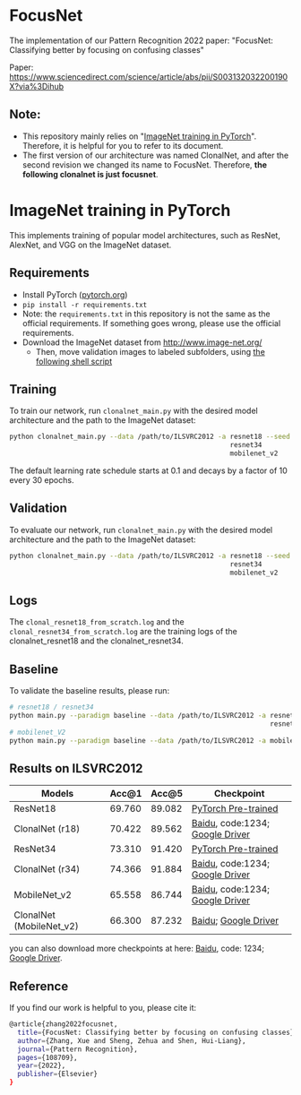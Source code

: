 # FocusNet 
The implementation of our Pattern Recognition 2022 paper: "FocusNet: Classifying better by focusing on confusing classes"

Paper: https://www.sciencedirect.com/science/article/abs/pii/S003132032200190X?via%3Dihub
## Note: 
- This repository mainly relies on "[ImageNet training in PyTorch](https://github.com/pytorch/examples/tree/master/imagenet)". Therefore, it is helpful for you to refer to its document.
- The first version of our architecture was named ClonalNet, and after the second revision we changed its name to FocusNet. Therefore, **the following clonalnet is just focusnet**. 
# ImageNet training in PyTorch

This implements training of popular model architectures, such as ResNet, AlexNet, and VGG on the ImageNet dataset.

## Requirements

- Install PyTorch ([pytorch.org](http://pytorch.org))
- `pip install -r requirements.txt`
- Note: the `requirements.txt` in this repository is not the same as the official requirements. If something goes wrong, please use the official requirements.  
- Download the ImageNet dataset from http://www.image-net.org/
    - Then, move validation images to labeled subfolders, using [the following shell script](https://raw.githubusercontent.com/soumith/imagenetloader.torch/master/valprep.sh)
## Training

To train our network, run `clonalnet_main.py` with the desired model architecture and the path to the ImageNet dataset:

```bash
python clonalnet_main.py --data /path/to/ILSVRC2012 -a resnet18 --seed 42 --gpu 0  -ebc
                                                       resnet34
                                                       mobilenet_v2
```

The default learning rate schedule starts at 0.1 and decays by a factor of 10 every 30 epochs. 

## Validation

To evaluate our network, run `clonalnet_main.py` with the desired model architecture and the path to the ImageNet dataset:

```bash
python clonalnet_main.py --data /path/to/ILSVRC2012 -a resnet18 --seed 42 --gpu 0  -ebc -e --resume clonalnet_resnet18_model_best.pth.tar
                                                       resnet34                                     clonalnet_resnet34_model_best.pth.tar
                                                       mobilenet_v2                                 clonalnet_mobilenet_v2_model_best.pth.tar

```

## Logs
The `clonal_resnet18_from_scratch.log` and the `clonal_resnet34_from_scratch.log` are the training logs of the clonalnet_resnet18 and the clonalnet_resnet34.

## Baseline
To validate the baseline results, please run:
```bash
# resnet18 / resnet34
python main.py --paradigm baseline --data /path/to/ILSVRC2012 -a resnet18 --seed 10 -e --pretrained --gpu 0
                                                                 resnet34
# mobilenet_V2
python main.py --paradigm baseline --data /path/to/ILSVRC2012 -a mobilenet_v2 --seed 10 -e --pretrained --gpu 0 --resume models/_pytorch_pretrained_checkpoints/baseline_mobilenet_v2_model_best.pth.tar

```
## Results on ILSVRC2012
|Models|Acc@1|Acc@5|Checkpoint|
|------|-----|-----|-----|
|ResNet18|69.760|89.082|[PyTorch Pre-trained](https://pytorch.org/vision/stable/models.html)|
|ClonalNet (r18)|70.422|89.562|[Baidu](https://pan.baidu.com/s/17GAra665g3Y9Uf9l_XIffg), code:1234; [Google Driver](https://drive.google.com/file/d/1VuYREp2tWDyamjzphMeb0pGMIlVTN4Se/view?usp=sharing)|
|ResNet34|73.310|91.420|[PyTorch Pre-trained](https://pytorch.org/vision/stable/models.html)|
|ClonalNet (r34)|74.366|91.884|[Baidu](https://pan.baidu.com/s/1E-MocRLYlFUxc93_E-Ndtw), code:1234; [Google Driver](https://drive.google.com/file/d/1NfnyQMP0dy3eYNuaIfs56fFj8nG4_L9f/view?usp=sharing)|
|MobileNet_v2|65.558|86.744|[Baidu](https://pan.baidu.com/s/11f5wxVbuDtKQ2WguIPDtbw), code:1234; [Google Driver](https://drive.google.com/file/d/1EecCV14dXD9yzFNfgbcTBw_CDPLZQi6i/view?usp=sharing)|
|ClonalNet (MobileNet_v2)|66.300|87.232|[Baidu](https://pan.baidu.com/s/16aAsj3-RKIoL-k4Bydt14w); [Google Driver](https://drive.google.com/file/d/1nDfBea0GSQ4Fj8cdleRhwocJw8oO2T60/view?usp=sharing)|

you can also download more checkpoints at here: [Baidu](https://pan.baidu.com/s/1BPcyHRWokKcfpGTAiuVoug), code: 1234; [Google Driver](https://drive.google.com/drive/folders/18KBAvXccSPZDAZOjVKwLqZ9ZKGqL4RMf?usp=sharing). 
 
## Reference
If you find our work is helpful to you, please cite it:
```bash
@article{zhang2022focusnet,
  title={FocusNet: Classifying better by focusing on confusing classes},
  author={Zhang, Xue and Sheng, Zehua and Shen, Hui-Liang},
  journal={Pattern Recognition},
  pages={108709},
  year={2022},
  publisher={Elsevier}
}
```